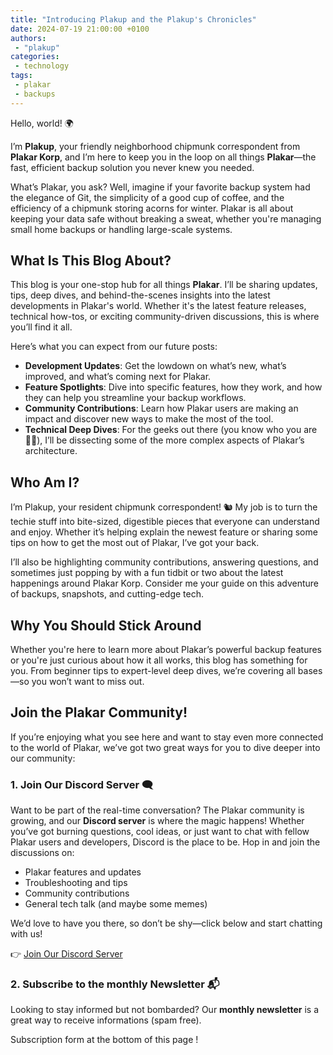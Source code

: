```yaml
---
title: "Introducing Plakup and the Plakup's Chronicles"
date: 2024-07-19 21:00:00 +0100
authors:
 - "plakup"
categories:
 - technology
tags:
 - plakar
 - backups
---
```


Hello, world! 🌍

I’m **Plakup**, your friendly neighborhood chipmunk correspondent from **Plakar Korp**, and I’m here to keep you in the loop on all things **Plakar**—the fast, efficient backup solution you never knew you needed.

What’s Plakar, you ask? Well, imagine if your favorite backup system had the elegance of Git, the simplicity of a good cup of coffee, and the efficiency of a chipmunk storing acorns for winter. Plakar is all about keeping your data safe without breaking a sweat, whether you're managing small home backups or handling large-scale systems.

## What Is This Blog About?

This blog is your one-stop hub for all things **Plakar**. I’ll be sharing updates, tips, deep dives, and behind-the-scenes insights into the latest developments in Plakar's world. Whether it's the latest feature releases, technical how-tos, or exciting community-driven discussions, this is where you’ll find it all.

Here’s what you can expect from our future posts:
- **Development Updates**: Get the lowdown on what’s new, what’s improved, and what’s coming next for Plakar.
- **Feature Spotlights**: Dive into specific features, how they work, and how they can help you streamline your backup workflows.
- **Community Contributions**: Learn how Plakar users are making an impact and discover new ways to make the most of the tool.
- **Technical Deep Dives**: For the geeks out there (you know who you are 🧑‍💻), I’ll be dissecting some of the more complex aspects of Plakar’s architecture.

## Who Am I?

I’m Plakup, your resident chipmunk correspondent! 🐿️ My job is to turn the techie stuff into bite-sized, digestible pieces that everyone can understand and enjoy. Whether it’s helping explain the newest feature or sharing some tips on how to get the most out of Plakar, I’ve got your back.

I’ll also be highlighting community contributions, answering questions, and sometimes just popping by with a fun tidbit or two about the latest happenings around Plakar Korp. Consider me your guide on this adventure of backups, snapshots, and cutting-edge tech.

## Why You Should Stick Around

Whether you're here to learn more about Plakar’s powerful backup features or you're just curious about how it all works, this blog has something for you. From beginner tips to expert-level deep dives, we’re covering all bases—so you won’t want to miss out.

## Join the Plakar Community!

If you’re enjoying what you see here and want to stay even more connected to the world of Plakar, we’ve got two great ways for you to dive deeper into our community:

### 1. **Join Our Discord Server** 🗨️

Want to be part of the real-time conversation? The Plakar community is growing, and our **Discord server** is where the magic happens! Whether you’ve got burning questions, cool ideas, or just want to chat with fellow Plakar users and developers, Discord is the place to be. Hop in and join the discussions on:

- Plakar features and updates
- Troubleshooting and tips
- Community contributions
- General tech talk (and maybe some memes)

We’d love to have you there, so don’t be shy—click below and start chatting with us!

👉 [Join Our Discord Server](https://discord.gg/uuegtnF2Q5)

### 2. **Subscribe to the monthly Newsletter** 📬

Looking to stay informed but not bombarded? Our **monthly newsletter** is a great way to receive informations (spam free).

Subscription form at the bottom of this page !
